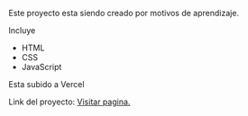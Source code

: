 Este proyecto esta siendo creado por motivos de aprendizaje.

Incluye
<ul>
    <li>HTML</li>
    <li>CSS </li>
    <li>JavaScript</li>
</ul>

Esta subido a Vercel

Link del proyecto: <a href="blog-informativo.vercel.app">Visitar pagina.</a>